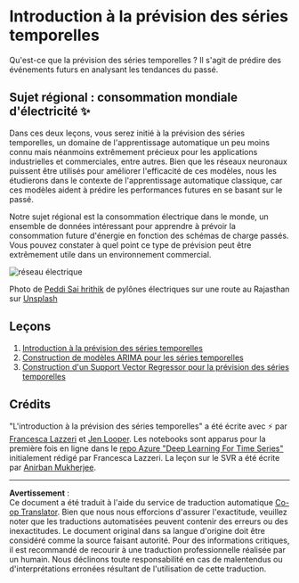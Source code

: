 <!--
CO_OP_TRANSLATOR_METADATA:
{
  "original_hash": "61342603bad8acadbc6b2e4e3aab3f66",
  "translation_date": "2025-09-03T22:41:02+00:00",
  "source_file": "7-TimeSeries/README.md",
  "language_code": "fr"
}
-->
# Introduction à la prévision des séries temporelles

Qu'est-ce que la prévision des séries temporelles ? Il s'agit de prédire des événements futurs en analysant les tendances du passé.

## Sujet régional : consommation mondiale d'électricité ✨

Dans ces deux leçons, vous serez initié à la prévision des séries temporelles, un domaine de l'apprentissage automatique un peu moins connu mais néanmoins extrêmement précieux pour les applications industrielles et commerciales, entre autres. Bien que les réseaux neuronaux puissent être utilisés pour améliorer l'efficacité de ces modèles, nous les étudierons dans le contexte de l'apprentissage automatique classique, car ces modèles aident à prédire les performances futures en se basant sur le passé.

Notre sujet régional est la consommation électrique dans le monde, un ensemble de données intéressant pour apprendre à prévoir la consommation future d'énergie en fonction des schémas de charge passés. Vous pouvez constater à quel point ce type de prévision peut être extrêmement utile dans un environnement commercial.

![réseau électrique](../../../translated_images/electric-grid.0c21d5214db09ffae93c06a87ca2abbb9ba7475ef815129c5b423d7f9a7cf136.fr.jpg)

Photo de [Peddi Sai hrithik](https://unsplash.com/@shutter_log?utm_source=unsplash&utm_medium=referral&utm_content=creditCopyText) de pylônes électriques sur une route au Rajasthan sur [Unsplash](https://unsplash.com/s/photos/electric-india?utm_source=unsplash&utm_medium=referral&utm_content=creditCopyText)

## Leçons

1. [Introduction à la prévision des séries temporelles](1-Introduction/README.md)
2. [Construction de modèles ARIMA pour les séries temporelles](2-ARIMA/README.md)
3. [Construction d'un Support Vector Regressor pour la prévision des séries temporelles](3-SVR/README.md)

## Crédits

"L'introduction à la prévision des séries temporelles" a été écrite avec ⚡️ par [Francesca Lazzeri](https://twitter.com/frlazzeri) et [Jen Looper](https://twitter.com/jenlooper). Les notebooks sont apparus pour la première fois en ligne dans le [repo Azure "Deep Learning For Time Series"](https://github.com/Azure/DeepLearningForTimeSeriesForecasting) initialement rédigé par Francesca Lazzeri. La leçon sur le SVR a été écrite par [Anirban Mukherjee](https://github.com/AnirbanMukherjeeXD).

---

**Avertissement** :  
Ce document a été traduit à l'aide du service de traduction automatique [Co-op Translator](https://github.com/Azure/co-op-translator). Bien que nous nous efforcions d'assurer l'exactitude, veuillez noter que les traductions automatisées peuvent contenir des erreurs ou des inexactitudes. Le document original dans sa langue d'origine doit être considéré comme la source faisant autorité. Pour des informations critiques, il est recommandé de recourir à une traduction professionnelle réalisée par un humain. Nous déclinons toute responsabilité en cas de malentendus ou d'interprétations erronées résultant de l'utilisation de cette traduction.